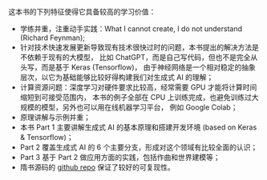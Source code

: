 这本书的下列特征使得它具备较高的学习价值：

* 学练并重，注重动手实践：What I cannot create, I do not understand (Richard Feynman); 
* 针对技术快速发展更新导致现有技术很快过时的问题，本书提出的解决方法是不依赖于现有的大模型，
  比如 ChatGPT，而是自己写代码，但也不是完全从头写，而是基于 Keras (Tensorflow)，
  由于神经网络是一个相对稳定的抽象层次，以它为基础能够比较好得构建我们对生成式 AI 的理解；
* 计算资源问题：深度学习对硬件要求比较高，经常需要 GPU 才能将计算时间缩短到可接受范围内，
  本书的例子全部在 CPU 上训练完成，也避免训练过大规模的模型，另外也可以用在线机器学习平台，
  例如 Google Colab；
* 原理讲解与示例并重；
* 本书 Part 1 主要讲解生成式 AI 的基本原理和搭建开发环境 (based on Keras & Tensorflow)；
* Part 2 覆盖生成式 AI 的 6 个主要分支，形成对这个领域有比较全面的认识；
* Part 3 基于 Part 2 做应用方面的实践，包括作曲和世界建模等；
* 隋书源码的 [github repo](https://github.com/davidADSP/Generative_Deep_Learning_2nd_Edition) 保证了较好的可复现性。

